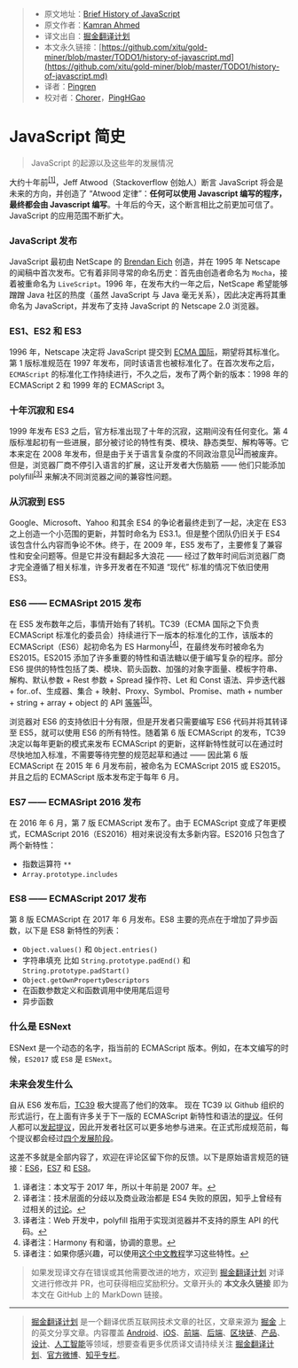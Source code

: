 > * 原文地址：[Brief History of JavaScript](https://roadmap.sh/guides/history-of-javascript)
> * 原文作者：[Kamran Ahmed](https://twitter.com/kamranahmedse)
> * 译文出自：[掘金翻译计划](https://github.com/xitu/gold-miner)
> * 本文永久链接：[https://github.com/xitu/gold-miner/blob/master/TODO1/history-of-javascript.md](https://github.com/xitu/gold-miner/blob/master/TODO1/history-of-javascript.md)
> * 译者：[Pingren](https://github.com/Pingren)
> * 校对者：[Chorer](https://github.com/Chorer)，[PingHGao](https://github.com/PingHGao)

# JavaScript 简史

> JavaScript 的起源以及这些年的发展情况

大约十年前<sup><a name="noteref1" href="#note1">[1]</a></sup>，Jeff Atwood（Stackoverflow 创始人）断言 JavaScript 将会是未来的方向，并创造了 “Atwood 定律”：**任何可以使用 Javascript 编写的程序，最终都会由 Javascript 编写**。十年后的今天，这个断言相比之前更加可信了。JavaScript 的应用范围不断扩大。

### JavaScript 发布

JavaScript 最初由 NetScape 的 [Brendan Eich](https://twitter.com/BrendanEich) 创造，并在 1995 年 Netscape 的闻稿中首次发布。它有着非同寻常的命名历史：首先由创造者命名为 `Mocha`，接着被重命名为 `LiveScript`。1996 年，在发布大约一年之后，NetScape 希望能够蹭蹭 Java 社区的热度（虽然 JavaScript 与 Java 毫无关系），因此决定再将其重命名为 JavaScript，并发布了支持 JavaScript 的 Netscape 2.0 浏览器。

### ES1、ES2 和 ES3

1996 年，Netscape 决定将 JavaScript 提交到 [ECMA 国际](https://en.wikipedia.org/wiki/Ecma_International)，期望将其标准化。第 1 版标准规范在 1997 年发布，同时该语言也被标准化了。在首次发布之后，`ECMAScript` 的标准化工作持续进行，不久之后，发布了两个新的版本：1998 年的 ECMAScript 2 和 1999 年的 ECMAScript 3。

### 十年沉寂和 ES4

1999 年发布 ES3 之后，官方标准出现了十年的沉寂，这期间没有任何变化。第 4 版标准起初有一些进展，部分被讨论的特性有类、模块、静态类型、解构等等。它本来定在 2008 年发布，但是由于关于语言复杂度的不同政治意见<sup><a name="noteref2" href="#note2">[2]</a></sup>而被废弃。但是，浏览器厂商不停引入语言的扩展，这让开发者大伤脑筋 —— 他们只能添加 polyfill<sup><a name="noteref3" href="#note3">[3]</a></sup> 来解决不同浏览器之间的兼容性问题。

### 从沉寂到 ES5

Google、Microsoft、Yahoo 和其余 ES4 的争论者最终走到了一起，决定在 ES3 之上创造一个小范围的更新，并暂时命名为 ES3.1。但是整个团队仍旧关于 ES4 该包含什么内容而争论不休。终于，在 2009 年，ES5 发布了，主要修复了兼容性和安全问题等。但是它并没有翻起多大浪花 —— 经过了数年时间后浏览器厂商才完全遵循了相关标准，许多开发者在不知道 “现代” 标准的情况下依旧使用 ES3。

### ES6 —— ECMASript 2015 发布

在 ES5 发布数年之后，事情开始有了转机。TC39（ECMA 国际之下负责 ECMAScript 标准化的委员会）持续进行下一版本的标准化的工作，该版本的 ECMAScript（ES6）起初命名为 ES Harmony<sup><a name="noteref4" href="#note4">[4]</a></sup>，在最终发布时被命名为 ES2015。ES2015 添加了许多重要的特性和语法糖以便于编写复杂的程序。部分 ES6 提供的特性包括了类、模块、箭头函数、加强的对象字面量、模板字符串、解构、默认参数 + Rest 参数 + Spread 操作符、Let 和 Const 语法、异步迭代器 + for..of、生成器、集合 + 映射、Proxy、Symbol、Promise、math + number + string + array + object 的 API [等等](http://es6-features.org/#Constants)<sup><a name="noteref5" href="#note5">[5]</a></sup>。

浏览器对 ES6 的支持依旧十分有限，但是开发者只需要编写 ES6 代码并将其转译至 ES5，就可以使用 ES6 的所有特性。随着第 6 版 ECMAScript 的发布，TC39 决定以每年更新的模式来发布 ECMAScript 的更新，这样新特性就可以在通过时尽快地加入标准，不需要等待完整的规范起草和通过 —— 因此第 6 版 ECMAScript 在 2015 年 6 月发布前，被命名为 ECMAScript 2015 或 ES2015。并且之后的 ECMAScript 版本发布定于每年 6 月。

### ES7 —— ECMASript 2016 发布

在 2016 年 6 月，第 7 版 ECMAScript 发布了。由于 ECMAScript 变成了年更模式，ECMAScript 2016（ES2016）相对来说没有太多新内容。ES2016 只包含了两个新特性：

* 指数运算符 `**`
* `Array.prototype.includes`

### ES8 —— ECMAScript 2017 发布

第 8 版 ECMAScript 在 2017 年 6 月发布。ES8 主要的亮点在于增加了异步函数，以下是 ES8 新特性的列表：

* `Object.values()` 和 `Object.entries()`
* 字符串填充 比如 `String.prototype.padEnd()` 和 `String.prototype.padStart()`
* `Object.getOwnPropertyDescriptors`
* 在函数参数定义和函数调用中使用尾后逗号
* 异步函数

### 什么是 ESNext

ESNext 是一个动态的名字，指当前的 ECMAScript 版本。例如，在本文编写的时候，`ES2017` 或 `ES8` 是 `ESNext`。

### 未来会发生什么

自从 ES6 发布后，[TC39](https://github.com/tc39) 极大提高了他们的效率。 现在 TC39 以 Github 组织的形式运行，在上面有许多关于下一版的 ECMAScript 新特性和语法的[提议](https://github.com/tc39/proposals)。任何人都可以[发起提议](https://github.com/tc39/proposals)，因此开发者社区可以更多地参与进来。在正式形成规范前，每个提议都会经过[四个发展阶段](https://tc39.github.io/process-document/)。

这差不多就是全部内容了，欢迎在评论区留下你的反馈。以下是原始语言规范的链接：[ES6](https://www.ecma-international.org/ecma-262/6.0/)，[ES7](https://www.ecma-international.org/ecma-262/7.0/) 和 [ES8](https://www.ecma-international.org/ecma-262/8.0/)。

1. 译者注：本文写于 2017 年，所以十年前是 2007 年。<a name="note1" href="#noteref1">↩︎</a>
2. 译者注：技术层面的分歧以及商业政治都是 ES4 失败的原因，知乎上曾经有过相关的[讨论](https://www.zhihu.com/question/24715618)。<a name="note2" href="#noteref2">↩︎</a>
3. 译者注：Web 开发中，polyfill 指用于实现浏览器并不支持的原生 API 的代码。<a name="note3" href="#noteref3">↩︎</a>
4. 译者注：Harmony 有和谐，协调的意思。<a name="note4" href="#noteref4">↩︎</a>
5. 译者注：如果你感兴趣，可以使用[这个中文教程](https://zh.javascript.info/)学习这些特性。<a name="note5" href="#noteref5">↩︎</a>

> 如果发现译文存在错误或其他需要改进的地方，欢迎到 [掘金翻译计划](https://github.com/xitu/gold-miner) 对译文进行修改并 PR，也可获得相应奖励积分。文章开头的 **本文永久链接** 即为本文在 GitHub 上的 MarkDown 链接。

---

> [掘金翻译计划](https://github.com/xitu/gold-miner) 是一个翻译优质互联网技术文章的社区，文章来源为 [掘金](https://juejin.im) 上的英文分享文章。内容覆盖 [Android](https://github.com/xitu/gold-miner#android)、[iOS](https://github.com/xitu/gold-miner#ios)、[前端](https://github.com/xitu/gold-miner#前端)、[后端](https://github.com/xitu/gold-miner#后端)、[区块链](https://github.com/xitu/gold-miner#区块链)、[产品](https://github.com/xitu/gold-miner#产品)、[设计](https://github.com/xitu/gold-miner#设计)、[人工智能](https://github.com/xitu/gold-miner#人工智能)等领域，想要查看更多优质译文请持续关注 [掘金翻译计划](https://github.com/xitu/gold-miner)、[官方微博](http://weibo.com/juejinfanyi)、[知乎专栏](https://zhuanlan.zhihu.com/juejinfanyi)。